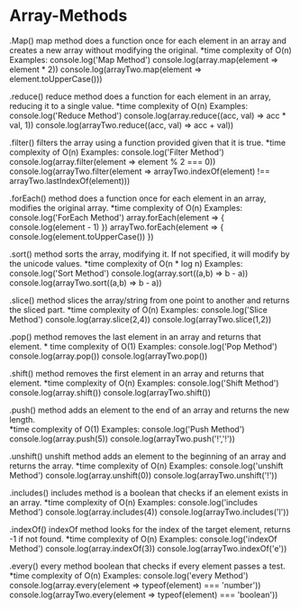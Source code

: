# Array-Methods

.Map()
map method does a function once for each element in an 
array and creates a new array without modifying the original. 
*time complexity of O(n)
Examples:
console.log('Map Method')
console.log(array.map(element => element * 2))
console.log(arrayTwo.map(element => element.toUpperCase()))



.reduce()
reduce method does a function for each element in an array, 
reducing it to a single value. 
*time complexity of O(n)
Examples:
console.log('Reduce Method')
console.log(array.reduce((acc, val) => acc * val, 1))
console.log(arrayTwo.reduce((acc, val) => acc + val))



.filter()
filters the array using a function provided given that it is true. 
*time complexity of O(n)
Examples:
console.log('Filter Method')
console.log(array.filter(element => element % 2 === 0))
console.log(arrayTwo.filter(element => arrayTwo.indexOf(element) !== arrayTwo.lastIndexOf(element)))



.forEach()
method does a function once for each element in an array, 
modifies the original array. 
*time complexity of O(n)
Examples:
console.log('ForEach Method')
array.forEach(element => { console.log(element - 1) })
arrayTwo.forEach(element => { console.log(element.toUpperCase()) })



.sort() 
method sorts the array, modifying it. If not specified, it will modify
by the unicode values. 
*time complexity of O(n * log n)
Examples:
console.log('Sort Method')
console.log(array.sort((a,b) => b - a))
console.log(arrayTwo.sort((a,b) => b - a))



.slice() 
method slices the array/string from one point to
another and returns the sliced part. 
*time complexity of O(n)
Examples:
console.log('Slice Method')
console.log(array.slice(2,4))
console.log(arrayTwo.slice(1,2))



.pop() 
method removes the last element in an array 
and returns that element. *
time complexity of O(1)
Examples:
console.log('Pop Method')
console.log(array.pop())
console.log(arrayTwo.pop())



.shift()
method removes the first element in an array and returns
that element. 
*time complexity of O(n)
Examples:
console.log('Shift Method')
console.log(array.shift())
console.log(arrayTwo.shift())



.push()
method adds an element to the end of an array
and returns the new length.  
*time complexity of O(1)
Examples:
console.log('Push Method')
console.log(array.push(5))
console.log(arrayTwo.push('!','!'))



.unshift()
unshift method adds an element to the beginning of an array
and returns the array. 
*time complexity of O(n)
Examples:
console.log('unshift Method')
console.log(array.unshift(0))
console.log(arrayTwo.unshift('!'))



.includes()
includes method is a boolean that checks if an
element exists in an array. 
*time complexity of O(n)
Examples:
console.log('includes Method')
console.log(array.includes(4))
console.log(arrayTwo.includes('l'))



.indexOf()
indexOf method looks for the index of the target element, 
returns -1 if not found. 
*time complexity of O(n)
Examples:
console.log('indexOf Method')
console.log(array.indexOf(3))
console.log(arrayTwo.indexOf('e'))



.every()
every method boolean that checks if every element passes a test.
*time complexity of O(n)
Examples:
console.log('every Method')
console.log(array.every(element => typeof(element) === 'number'))
console.log(arrayTwo.every(element => typeof(element) === 'boolean'))















